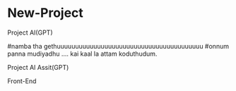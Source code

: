 # New-Project
Project AI(GPT)

#namba tha gethuuuuuuuuuuuuuuuuuuuuuuuuuuuuuuuuuuuuuuuu
#onnum panna mudiyadhu .... kai kaal la attam koduthudum.


Project AI Assit(GPT)

Front-End 
